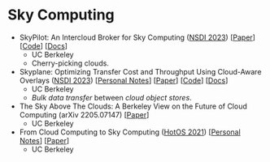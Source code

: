 # Sky Computing

* SkyPilot: An Intercloud Broker for Sky Computing ([NSDI 2023](../../reading-notes/conference/nsdi-2023/)) \[[Paper](https://www.usenix.org/conference/nsdi23/presentation/yang-zongheng)] \[[Code](https://github.com/skypilot-org/skypilot)] \[[Docs](https://skypilot.readthedocs.io/en/latest/)]
  * UC Berkeley
  * Cherry-picking clouds.
* Skyplane: Optimizing Transfer Cost and Throughput Using Cloud-Aware Overlays ([NSDI 2023](../../reading-notes/conference/nsdi-2023/)) \[[Personal Notes](../../reading-notes/conference/nsdi-2023/skyplane.md)] \[[Paper](https://www.usenix.org/conference/nsdi23/presentation/jain)] \[[Code](https://github.com/skyplane-project/skyplane)] \[[Docs](https://skyplane.org/en/latest/)]
  * UC Berkeley
  * _Bulk data transfer_ between _cloud object stores_.
* The Sky Above The Clouds: A Berkeley View on the Future of Cloud Computing (arXiv 2205.07147) \[[Paper](https://arxiv.org/abs/2205.07147)]
  * UC Berkeley
* From Cloud Computing to Sky Computing ([HotOS 2021](../../reading-notes/conference/hotos-2021/)) \[[Personal Notes](../../reading-notes/conference/hotos-2021/sky-computing.md)] \[[Paper](https://dl.acm.org/doi/10.1145/3458336.3465301)]
  * UC Berkeley
